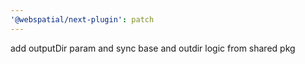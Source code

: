 ```yaml
---
'@webspatial/next-plugin': patch
---
```


add outputDir param and sync base and outdir logic from shared pkg
